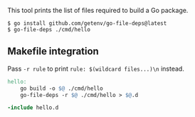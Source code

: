 This tool prints the list of files required to build a Go package.

    $ go install github.com/getenv/go-file-deps@latest
    $ go-file-deps ./cmd/hello

## Makefile integration

Pass `-r rule` to print `rule: $(wildcard files...)\n` instead.

```makefile
hello:
    go build -o $@ ./cmd/hello
    go-file-deps -r $@ ./cmd/hello > $@.d

-include hello.d
```
